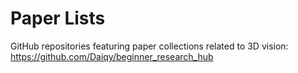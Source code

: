 # Paper Lists  
GitHub repositories featuring paper collections related to 3D vision:  
https://github.com/Daiqy/beginner_research_hub  
